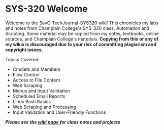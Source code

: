 # SYS-320 Welcome
Welcome to the SavC-TechJournal-SYS320 wiki! This chronicles my labs and notes from Champlain College's SYS-320 class, Automation and Scripting. Some material may be copied from my notes, textbooks, online sources, and Champlain College's materials. **Copying from this or any of my wikis is discouraged due to your risk of committing plagiarism and copyright issues.** 

Topics Covered:
* Cmdlets and Members
* Flow Control
* Access to File Content
* Web Scraping
* Menus and Input Validation
* Scheduled Email Reports
* Linux Bash Basics
* Web Scraping and Processing
* Input Validation and User-Friendly Functions

***Please see the [wiki page](https://github.com/savannahc502/SavC-TechJournal-SYS320/wiki) for class notes and projects***
